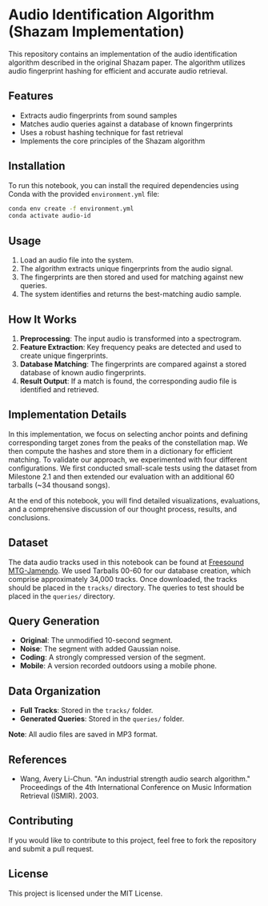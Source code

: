 # Audio Identification Algorithm (Shazam Implementation)

This repository contains an implementation of the audio identification algorithm described in the original Shazam paper. The algorithm utilizes audio fingerprint hashing for efficient and accurate audio retrieval.

## Features
- Extracts audio fingerprints from sound samples
- Matches audio queries against a database of known fingerprints
- Uses a robust hashing technique for fast retrieval
- Implements the core principles of the Shazam algorithm

## Installation
To run this notebook, you can install the required dependencies using Conda with the provided `environment.yml` file:

```bash
conda env create -f environment.yml
conda activate audio-id
```

## Usage
1. Load an audio file into the system.
2. The algorithm extracts unique fingerprints from the audio signal.
3. The fingerprints are then stored and used for matching against new queries.
4. The system identifies and returns the best-matching audio sample.

## How It Works
1. **Preprocessing**: The input audio is transformed into a spectrogram.
2. **Feature Extraction**: Key frequency peaks are detected and used to create unique fingerprints.
3. **Database Matching**: The fingerprints are compared against a stored database of known audio fingerprints.
4. **Result Output**: If a match is found, the corresponding audio file is identified and retrieved.

## Implementation Details
In this implementation, we focus on selecting anchor points and defining corresponding target zones from the peaks of the constellation map. We then compute the hashes and store them in a dictionary for efficient matching. To validate our approach, we experimented with four different configurations. We first conducted small-scale tests using the dataset from Milestone 2.1 and then extended our evaluation with an additional 60 tarballs (~34 thousand songs).

At the end of this notebook, you will find detailed visualizations, evaluations, and a comprehensive discussion of our thought process, results, and conclusions.

## Dataset
The data audio tracks used in this notebook can be found at [Freesound MTG-Jamendo](https://cdn.freesound.org/mtg-jamendo/raw_30s/audio-low/). We used Tarballs 00-60 for our database creation, which comprise approximately 34,000 tracks. Once downloaded, the tracks should be placed in the `tracks/` directory. The queries to test should be placed in the `queries/` directory.

## Query Generation

- **Original**: The unmodified 10-second segment.
- **Noise**: The segment with added Gaussian noise.
- **Coding**: A strongly compressed version of the segment.
- **Mobile**: A version recorded outdoors using a mobile phone.

## Data Organization
- **Full Tracks**: Stored in the `tracks/` folder.
- **Generated Queries**: Stored in the `queries/` folder.

**Note**: All audio files are saved in MP3 format.

## References
- Wang, Avery Li-Chun. "An industrial strength audio search algorithm." Proceedings of the 4th International Conference on Music Information Retrieval (ISMIR). 2003.

## Contributing
If you would like to contribute to this project, feel free to fork the repository and submit a pull request.

## License
This project is licensed under the MIT License.

